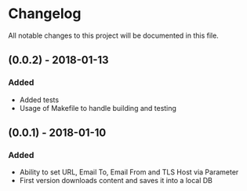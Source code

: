 # Changelog

All notable changes to this project will be documented in this file.

## (0.0.2) - 2018-01-13
### Added
- Added tests
- Usage of Makefile to handle building and testing

## (0.0.1) - 2018-01-10
### Added
- Ability to set URL, Email To, Email From and TLS Host via Parameter
- First version downloads content and saves it into a local DB 